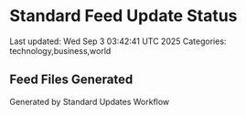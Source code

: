 # Standard Feed Update Status
Last updated: Wed Sep  3 03:42:41 UTC 2025
Categories: technology,business,world

## Feed Files Generated

Generated by Standard Updates Workflow
